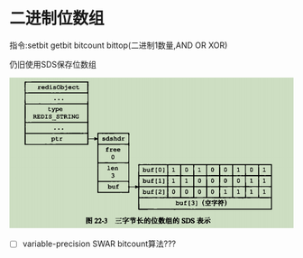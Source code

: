# 二进制位数组

指令:setbit getbit bitcount bittop(二进制1数量,AND OR XOR)

仍旧使用SDS保存位数组

![展示](../pic/bitset.png)

- [ ] variable-precision SWAR bitcount算法???